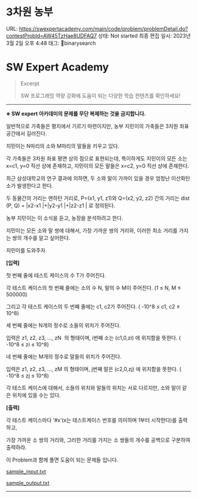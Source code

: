 # 3차원 농부

URL: https://swexpertacademy.com/main/code/problem/problemDetail.do?contestProbId=AW45TzHae8UDFAQ7
상태: Not started
최종 편집 일시: 2023년 3월 2일 오후 4:48
태그: binarysearch

# SW Expert Academy

> Excerpt
>
> SW 프로그래밍 역량 강화에 도움이 되는 다양한 학습 컨텐츠를 확인하세요!

---

**※ SW expert 아카데미의 문제를 무단 복제하는 것을 금지합니다.**

일반적으로 가축들은 평지에서 기르기 마련이지만, 농부 지민이의 가축들은 3차원 좌표공간에서 길러진다.

지민이는 N마리의 소와 M마리의 말들을 키우고 있다.

각 가축들은 3차원 좌표 평면 상의 점으로 표현되는데, 특이하게도 지민이의 모든 소는 x=c1, y=0 직선 상에 존재하고, 지민이의 모든 말들은 x=c2, y=0 직선 상에 존재한다.

최근 삼성대학교의 연구 결과에 의하면, 두 소와 말이 가까이 있을 경우 엄청난 이산화탄소가 발생한다고 한다.

두 동물간의 거리는 맨하탄 거리로, P=(x1, y1, z1)와 Q=(x2, y2, z2) 간의 거리는 dist (P, Q) = |x2-x1 |+|y2-y1 |+|z2-z1 | 로 정의된다.

농부 지민이는 이 소식을 듣고, 농장을 분석하려고 한다.

지민이는 모든 소와 말 쌍에 대해서, 가장 가까운 쌍의 거리와, 이러한 최소 거리를 가지는 쌍의 개수를 알고 싶어한다.

지민이를 도와주자.

**[입력]**

첫 번째 줄에 테스트 케이스의 수 T가 주어진다.

각 테스트 케이스의 첫 번째 줄에는 소의 수 N, 말의 수 M이 주어진다. (1 ≤ N, M ≤ 500000)

그리고 각 테스트 케이스의 두 번째 줄에는 c1, c2가 주어진다. ( -10^8 ≤ c1, c2 ≤ 10^8)

세 번째 줄에는 N개의 정수로 소들의 위치가 주어진다.

입력은 z1, z2, z3, …, zN  의 형태이며, i번째 소는 (c1,0,zi) 에 위치함을 뜻한다. ( -10^8 ≤ zi ≤ 10^8)

네 번째 줄에는 M개의 정수로 말들의 위치가 주어진다.

입력은 z1, z2, z3, …, zM 의 형태이며, j번째 말은 (c2,0,zj) 에 위치함을 뜻한다. ( -10^8 ≤ zj ≤ 10^8)

각 테스트 케이스에 대해서, 소들의 위치와 말들의 위치는 서로 다르지만, 소와 말이 같은 위치에 있을 수는 있다.

**[출력]**

각 테스트 케이스마다 ‘#x’(x는 테스트케이스 번호를 의미하며 1부터 시작한다)를 출력하고,

가장 가까운 소 쌍의 거리와, 그러한 거리를 가지는 소 쌍들의 개수를 공백으로 구분하여 출력하라.

이 Problem과 함께 풀면 도움이 되는 문제들 입니다.

[sample_input.txt](3%EC%B0%A8%EC%9B%90%20%EB%86%8D%EB%B6%80%208bc57a396f1d4e6ea30b6941cc7d5704/sample_input.txt)

[sample_output.txt](3%EC%B0%A8%EC%9B%90%20%EB%86%8D%EB%B6%80%208bc57a396f1d4e6ea30b6941cc7d5704/sample_output.txt)

---
